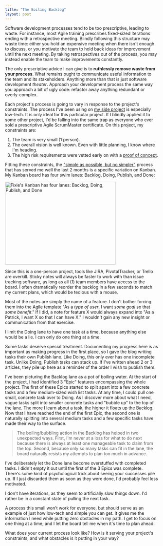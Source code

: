 ```yaml
---
title: "The Boiling Backlog"
layout: post
---
```



Software development processes tend to be too prescriptive, leading to waste. For instance, most Agile training prescribes fixed-sized iterations ending with a retrospective meeting. Blindly following this structure may waste time: either you hold an expensive meeting when there isn't enough to discuss, or you motivate the team to hold back ideas for improvement until the next meeting. By taking retrospectives out of the process, you may instead enable the team to make improvements constantly.

The only prescriptive advice I can give is to **ruthlessly remove waste from your process**. What remains ought to communicate useful information to the team and its stakeholders. Anything more than that is just software development *theater*. Approach your development process the same way you approach a bit of ugly code: refactor away anything redundant or overly-complex.

Each project's process is going to vary in response to the project's constraints. The process I've been using on <a href="https://github.com/fixie/fixie">my side project</a> is especially low-tech. It is only ideal for this particular project. If I blindly applied it to some other project, I'd be falling into the same trap as everyone who ever sold a prescriptive Agile ScrumMaster certificate. On this project, my constraints are:

1. The team is very small (1 person).
2. The overall vision is well known. Even with little planning, I know where I'm heading.
3. The high risk requirements were vetted early on with a <a href="http://patrick.lioi.net/2013/03/13/strongly-typed-whiteboarding/">proof of concept</a>.


Fitting these constraints, the <a href="http://c2.com/cgi/wiki?EinsteinPrinciple">"simple as possible, but no simpler"</a> process that has served me well the last 2 months is a specific variation on Kanban. My Kanban board has four swim lanes: Backlog, Doing, Publish, and Done:

<a href="http://patrick.lioi.net/images/2013/05/kanban.png"><img src="http://patrick.lioi.net/images/2013/05/kanban.png" alt="Fixie&#039;s Kanban has four lanes: Backlog, Doing, Publish, and Done" width="363" height="271" /></a>

Since this is a one-person project, tools like JIRA, PivotalTracker, or Trello are overkill. Sticky notes will always be faster to work with than issue tracking software, as long as all (1) team members have access to the board. I often dramatically reorder the backlog in a few seconds to match my current plans, which would be tedious with a mouse.

Most of the notes are simply the name of a feature. I don't bother forcing them into the Agile template "As a *type of user*, I want *some goal* so that *some benefit*." If I did, a note for feature X would always expand into "As a Patrick, I want X so that I can have X." I wouldn't gain any new insight or communication from that exercise.

I limit the Doing lane to have one task at a time, because anything else would be a lie. I can only do one thing at a time.

Some tasks deserve special treatment. Documenting my progress here is as important as making progress in the first place, so I gave the blog writing tasks their own Publish lane. Like Doing, this only ever has one incomplete task.  Unlike Doing, Publish tasks can stack up. If I've written ahead 2 or 3 articles, they pile up here as a reminder of the order I wish to publish them.

I've been picturing the Backlog lane as a pot of boiling water. At the start of the project, I had identified 3 "Epic" features encompassing the whole project. The first of these Epics started to split apart into a few concrete tasks and a few medium-sized wish list tasks. At any time, I could pull one small, concrete task over to Doing. As I discover more about what I need, vague tasks split into smaller concrete tasks and "bubble up" to the top of the lane. The more I learn about a task, the higher it floats up the Backlog. Now that I have reached the end of the first Epic, the second one is naturally splitting into several medium tasks and a few specific tasks have made their way to the surface.

> The boiling/bubbling action in the Backlog has helped in two unexpected ways. First, I'm never at a loss for what to do next because there is always at least one manageable task to claim from the top. Second, because only so many tasks can fit in the lane, the board naturally resists my attempts to plan too much in advance.

I've deliberately let the Done lane become overstuffed with completed tasks. I didn't empty it out until the first of the 3 Epics was complete. There's some kind of psychological trick about seeing your successes pile up. If I just discarded them as soon as they were done, I'd probably feel less motivated.

I don't have iterations, as they seem to artificially slow things down. I'd rather be in a constant state of pulling the next task.

A process this small won't work for everyone, but should serve as an example of just how low-tech and simple you can get. It gives me the information I need while putting zero obstacles in my path. I get to focus on one thing at a time, and I let the board tell me when it's time to plan ahead.

What does your current process look like? How is it serving your project's constraints, and what obstacles is it putting in your way?
